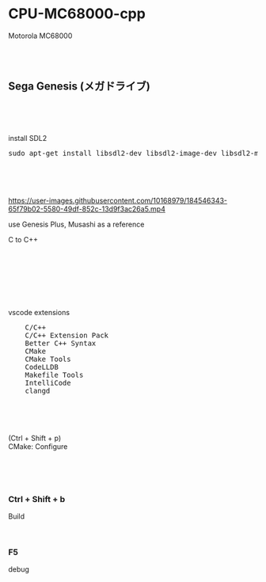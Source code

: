 # CPU-MC68000-cpp

Motorola MC68000

<br><br>

## Sega Genesis (メガドライブ)

<br><br><br>

install SDL2

<pre>
sudo apt-get install libsdl2-dev libsdl2-image-dev libsdl2-mixer-dev libsdl2-net-dev libsdl2-ttf-dev
</pre>

<br><br><br>

https://user-images.githubusercontent.com/10168979/184546343-65f79b02-5580-49df-852c-13d9f3ac26a5.mp4



use Genesis Plus, Musashi as a reference  

C to C++



<br><br><br><br><br><br>

vscode extensions

<pre>
    C/C++
    C/C++ Extension Pack
    Better C++ Syntax
    CMake
    CMake Tools
    CodeLLDB
    Makefile Tools
    IntelliCode
    clangd
</pre>

<br><br><br>

(Ctrl + Shift + p)  
CMake: Configure

<br><br><br>

### Ctrl + Shift + b

Build

<br>

### F5

debug



<br><br><br><br><br><br><br><br><br>
